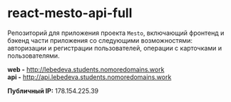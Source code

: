 # react-mesto-api-full
Репозиторий для приложения проекта `Mesto`, включающий фронтенд и бэкенд части приложения со следующими возможностями: авторизации и регистрации пользователей, операции с карточками и пользователями.

**web -**  http://lebedeva.students.nomoredomains.work  
**api -**  http://api.lebedeva.students.nomoredomains.work

**Публичный IP:** 178.154.225.39